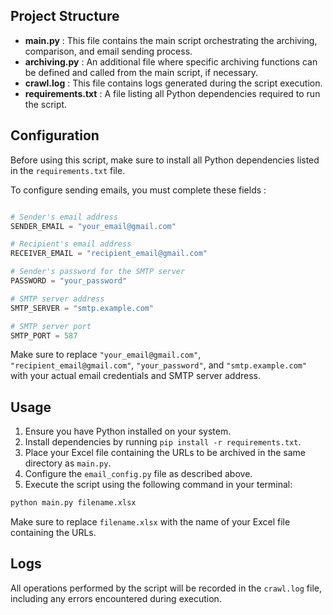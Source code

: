 ## Project Structure 
- **main.py** : This file contains the main script orchestrating the archiving, comparison, and email sending process. 
- **archiving.py** : An additional file where specific archiving functions can be defined and called from the main script, if necessary. 
- **crawl.log** : This file contains logs generated during the script execution. 
- **requirements.txt** : A file listing all Python dependencies required to run the script.
## Configuration

Before using this script, make sure to install all Python dependencies listed in the `requirements.txt` file.

To configure sending emails, you must complete these fields :

```python

# Sender's email address
SENDER_EMAIL = "your_email@gmail.com"

# Recipient's email address
RECEIVER_EMAIL = "recipient_email@gmail.com"

# Sender's password for the SMTP server
PASSWORD = "your_password"

# SMTP server address
SMTP_SERVER = "smtp.example.com"

# SMTP server port
SMTP_PORT = 587
```



Make sure to replace `"your_email@gmail.com"`, `"recipient_email@gmail.com"`, `"your_password"`, and `"smtp.example.com"` with your actual email credentials and SMTP server address.
## Usage
1. Ensure you have Python installed on your system. 
2. Install dependencies by running `pip install -r requirements.txt`. 
3. Place your Excel file containing the URLs to be archived in the same directory as `main.py`. 
4. Configure the `email_config.py` file as described above.
5. Execute the script using the following command in your terminal:

```bash
python main.py filename.xlsx
```



Make sure to replace `filename.xlsx` with the name of your Excel file containing the URLs.
## Logs

All operations performed by the script will be recorded in the `crawl.log` file, including any errors encountered during execution.

